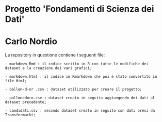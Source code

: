 # Progetto 'Fondamenti di Scienza dei Dati'
# Carlo Nordio

La repository in questione contiene i seguenti file:

    - markdown.Rmd : il codice scritto in R con tutte le modifiche dei dataset e la creazione dei vari grafici;

    - markdown.html : il codice in Rmarkdown che poi è stato convertito in file Html;

    - ballon-d-or .csv : dataset utilizzato per creare il progetto;

    - pallonedoro.csv : dataset creato in seguito aggiungendo dei dati al dataset precedente;

    - candidati.csv : secondo dataset creato in seguito con dati presi da Transfermarkt;